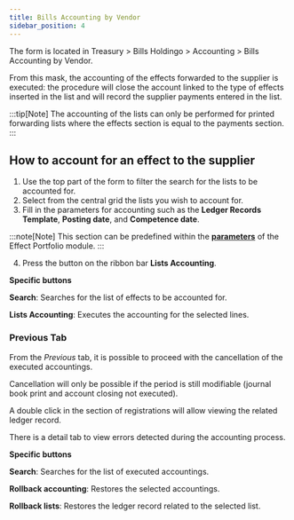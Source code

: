 ```yaml
---
title: Bills Accounting by Vendor
sidebar_position: 4
---
```


The form is located in Treasury > Bills Holdingo > Accounting > Bills Accounting by Vendor.

From this mask, the accounting of the effects forwarded to the supplier is executed: the procedure will close the account linked to the type of effects inserted in the list and will record the supplier payments entered in the list.

:::tip[Note]
The accounting of the lists can only be performed for printed forwarding lists where the effects section is equal to the payments section.
:::

## How to account for an effect to the supplier

1. Use the top part of the form to filter the search for the lists to be accounted for.
2. Select from the central grid the lists you wish to account for.
3. Fill in the parameters for accounting such as the **Ledger Records Template**, **Posting date**, and **Competence date**.

:::note[Note]
This section can be predefined within the [**parameters**](/docs/configurations/parameters/treasury/bills-portfolio-parameters) of the Effect Portfolio module.
:::

4. Press the button on the ribbon bar **Lists Accounting**.

**Specific buttons**

**Search**: Searches for the list of effects to be accounted for.

**Lists Accounting**: Executes the accounting for the selected lines.

### Previous Tab

From the *Previous* tab, it is possible to proceed with the cancellation of the executed accountings.

Cancellation will only be possible if the period is still modifiable (journal book print and account closing not executed).

A double click in the section of registrations will allow viewing the related ledger record.

There is a detail tab to view errors detected during the accounting process.

**Specific buttons**

**Search**: Searches for the list of executed accountings.

**Rollback accounting**: Restores the selected accountings.

**Rollback lists**: Restores the ledger record related to the selected list.